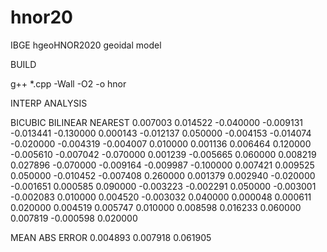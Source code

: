# hnor20
IBGE hgeoHNOR2020 geoidal model



BUILD

g++ *.cpp -Wall -O2 -o hnor



INTERP ANALYSIS

BICUBIC				    BILINEAR			        NEAREST
0.007003            0.014522            -0.040000
-0.009131           -0.013441           -0.130000
0.000143            -0.012137           0.050000
-0.004153           -0.014074           -0.020000
-0.004319           -0.004007           0.010000
0.001136            0.006464            0.120000
-0.005610           -0.007042           -0.070000
0.001239            -0.005665           0.060000
0.008219            0.027896            -0.070000
-0.009164           -0.009987           -0.100000
0.007421            0.009525            0.050000
-0.010452           -0.007408           0.260000
0.001379            0.002940            -0.020000
-0.001651           0.000585            0.090000
-0.003223           -0.002291           0.050000
-0.003001           -0.002083           0.010000
0.004520            -0.003032           0.040000
0.000048            0.000611            0.020000
0.004519            0.005747            0.010000
0.008598            0.016233            0.060000
0.007819            -0.000598           0.020000
                                        
MEAN ABS ERROR
0.004893            0.007918		      0.061905	
